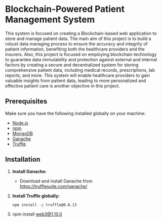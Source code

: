 # Blockchain-Powered Patient Management System

This system is focused on creating a Blockchain-based web application to store and manage patient data. The main aim of this project is to build a robust data managing process to ensure the accuracy and integrity of patient information, benefiting both the healthcare providers and the insurers. Also, this project is focused on employing blockchain technology to guarantee data immutability and protection against external and internal factors by creating a secure and decentralized system for storing comprehensive patient data, including medical records, prescriptions, lab reports, and more. This system will enable healthcare providers to gain valuable insights from patient data, leading to more personalized and effective patient care is another objective in this project.



## Prerequisites

Make sure you have the following installed globally on your machine:

- [Node.js](https://nodejs.org/)
- [npm](https://www.npmjs.com/)
- [MongoDB](https://www.mongodb.com/try/download/community)
- [Ganache](https://www.trufflesuite.com/ganache)
- [Truffle](https://www.trufflesuite.com/truffle)

## Installation

1. **Install Ganache:**
   - Download and install Ganache from https://trufflesuite.com/ganache/

2. **Install Truffle globally:**
   ```bash
   npm install -g truffle@0.8.13

3. npm install web3@1.10.0



